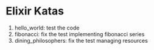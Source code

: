 # Elixir Katas

1. hello_world: test the code
2. fibonacci: fix the test implementing fibonacci series
3. dining_philosophers: fix the test managing resources
